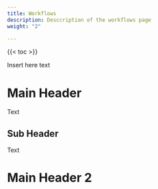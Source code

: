 ```yaml
---
title: Workflows
description: Desccription of the workflows page
weight: "2"

---
```


{{< toc >}}

Insert here text

# Main Header

Text

## Sub Header

Text

# Main Header 2